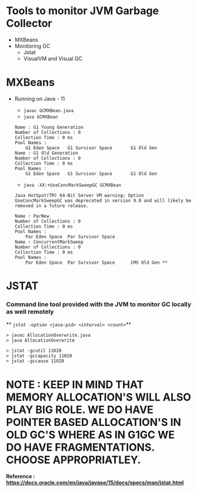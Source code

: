 # Tools to monitor JVM Garbage Collector
*   MXBeans
*   Monitoring GC
    *   Jstat
    *   VisualVM and Visual GC
  
# MXBeans

*   Running on Java - 11
    *   `javac GCMXBean.java`
    *   `java GCMXBean`
  
    ```
    Name : G1 Young Generation
    Number of Collections : 0
    Collection Time : 0 ms
    Pool Names : 
        G1 Eden Space   G1 Survivor Space       G1 Old Gen
    Name : G1 Old Generation
    Number of Collections : 0
    Collection Time : 0 ms
    Pool Names : 
        G1 Eden Space   G1 Survivor Space       G1 Old Gen
    ```

    * `java -XX:+UseConcMarkSweepGC GCMXBean`
    
    ```
    Java HotSpot(TM) 64-Bit Server VM warning: Option UseConcMarkSweepGC was deprecated in version 9.0 and will likely be removed in a future release.
    
    Name : ParNew
    Number of Collections : 0
    Collection Time : 0 ms
    Pool Names : 
        Par Eden Space  Par Survivor Space
    Name : ConcurrentMarkSweep
    Number of Collections : 0
    Collection Time : 0 ms
    Pool Names : 
        Par Eden Space  Par Survivor Space      CMS Old Gen **
    ```

# JSTAT

### Command line tool provided with the JVM to monitor GC locally as well remotely

** `jstat -option <java-pid> <interval> <count>`**

```
> javac AllocationOverwrite.java
> java AllocationOverwrite

> jstat -gcutil 11020
> jstat -gccapacity 11020
> jstat -gccause 11020

```

# NOTE : KEEP IN MIND THAT MEMORY ALLOCATION'S WILL ALSO PLAY BIG ROLE. WE DO HAVE POINTER BASED ALLOCATION'S IN OLD GC'S WHERE AS IN G1GC WE DO HAVE FRAGMENTATIONS. CHOOSE APPROPRIATLEY.

#### Reference : https://docs.oracle.com/en/java/javase/15/docs/specs/man/jstat.html